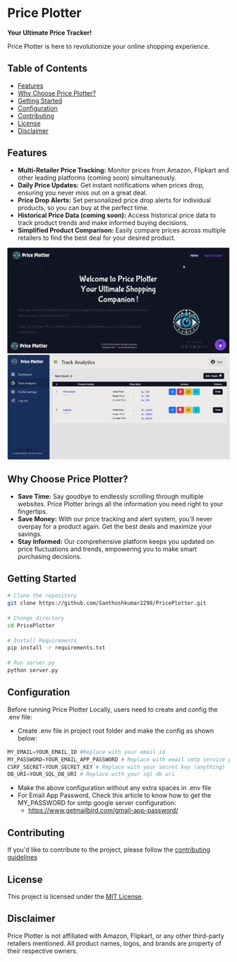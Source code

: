 # Price Plotter

**Your Ultimate Price Tracker!**

Price Plotter is here to revolutionize your online shopping experience.

## Table of Contents

- [Features](#features)
- [Why Choose Price Plotter?](#why-choose-price-plotter)
- [Getting Started](#getting-started)
- [Configuration](#configuration)
- [Contributing](#contributing)
- [License](#license)
- [Disclaimer](#disclaimer)

## Features

- **Multi-Retailer Price Tracking:** Monitor prices from Amazon, Flipkart and other leading platforms (coming soon) simultaneously.
- **Daily Price Updates:** Get instant notifications when prices drop, ensuring you never miss out on a great deal.
- **Price Drop Alerts:** Set personalized price drop alerts for individual products, so you can buy at the perfect time.
- **Historical Price Data (coming soon):** Access historical price data to track product trends and make informed buying decisions.
- **Simplified Product Comparison:** Easily compare prices across multiple retailers to find the best deal for your desired product.

![HomePage](static/images/homepage.png)
![Track Analytics](static/images/analyticsPage.png)

## Why Choose Price Plotter?

- **Save Time:** Say goodbye to endlessly scrolling through multiple websites. Price Plotter brings all the information you need right to your fingertips.
- **Save Money:** With our price tracking and alert system, you'll never overpay for a product again. Get the best deals and maximize your savings.
- **Stay Informed:** Our comprehensive platform keeps you updated on price fluctuations and trends, empowering you to make smart purchasing decisions.

## Getting Started
```bash
# Clone the repository
git clone https://github.com/Santhoshkumar2298/PricePlotter.git

# Change directory
cd PricePlotter

# Install Requirements
pip install -r requirements.txt

# Run server.py
python server.py
```

## Configuration
Before running Price Plotter Locally, users need to create and config the .env file:

- Create .env file in project root folder and make the config as shown below:

```python
MY_EMAIL=YOUR_EMAIL_ID #Replace with your email id
MY_PASSWORD=YOUR_EMAIL_APP_PASSWORD # Replace with email smtp service password
CSRF_SECRET=YOUR_SECRET_KEY # Replace with your secret key (anything)
DB_URI=YOUR_SQL_DB_URI # Replace with your sql db uri
```

- Make the above configuration without any extra spaces in .env file
- For Email App Password, Check this article to know how to get the MY_PASSWORD for smtp google server configuration:
  - https://www.getmailbird.com/gmail-app-password/

## Contributing
If you'd like to contribute to the project, please follow the [contributing guidelines](CONTRIBUTING.md)

## License
This project is licensed under the [MIT License](LICENSE.md).

## Disclaimer
Price Plotter is not affiliated with Amazon, Flipkart, or any other third-party retailers mentioned. All product names, logos, and brands are property of their respective owners.
